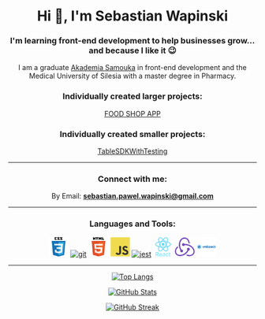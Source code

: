<div align="center">

# Hi 👋, I'm Sebastian Wapinski

### I'm learning front-end development to help businesses grow... and because I like it 😉

I am a graduate [Akademia Samouka](https://akademiasamouka.pl) in front-end development and the Medical University of Silesia with a master degree in Pharmacy.

### Individually created larger projects:

[FOOD SHOP APP](https://github.com/Sebastian-Wapinski/food-shop-app)

### Individually created smaller projects:

[TableSDKWithTesting](https://github.com/Sebastian-Wapinski/TableSDKWithTesting)

---

### Connect with me:

By Email: **sebastian.pawel.wapinski@gmail.com**

---

### Languages and Tools:

[<img src="https://raw.githubusercontent.com/devicons/devicon/master/icons/css3/css3-original-wordmark.svg" alt="css3" width="40" height="40"/>](https://www.w3schools.com/css/) 
[<img src="https://www.vectorlogo.zone/logos/git-scm/git-scm-icon.svg" alt="git" width="40" height="40"/>](https://git-scm.com/) 
[<img src="https://raw.githubusercontent.com/devicons/devicon/master/icons/html5/html5-original-wordmark.svg" alt="html5" width="40" height="40"/>](https://www.w3.org/html/) 
[<img src="https://raw.githubusercontent.com/devicons/devicon/master/icons/javascript/javascript-original.svg" alt="javascript" width="40" height="40"/>](https://developer.mozilla.org/en-US/docs/Web/JavaScript) 
[<img src="https://www.vectorlogo.zone/logos/jestjsio/jestjsio-icon.svg" alt="jest" width="40" height="40"/>](https://jestjs.io) 
[<img src="https://raw.githubusercontent.com/devicons/devicon/master/icons/react/react-original-wordmark.svg" alt="react" width="40" height="40"/>](https://reactjs.org/) 
[<img src="https://raw.githubusercontent.com/devicons/devicon/master/icons/redux/redux-original.svg" alt="redux" width="40" height="40"/>](https://redux.js.org) 
[<img src="https://raw.githubusercontent.com/devicons/devicon/d00d0969292a6569d45b06d3f350f463a0107b0d/icons/webpack/webpack-original-wordmark.svg" alt="webpack" width="40" height="40"/>](https://webpack.js.org)

---

[![Top Langs](https://github-readme-stats.vercel.app/api/top-langs?username=sebastian-wapinski&show_icons=true&locale=en&layout=compact)](https://github.com/sebastian-wapinski)

[![GitHub Stats](https://github-readme-stats.vercel.app/api?username=sebastian-wapinski&show_icons=true&locale=en)](https://github.com/sebastian-wapinski)

[![GitHub Streak](https://github-readme-streak-stats.herokuapp.com/?user=sebastian-wapinski)](https://github.com/sebastian-wapinski)

</div>
